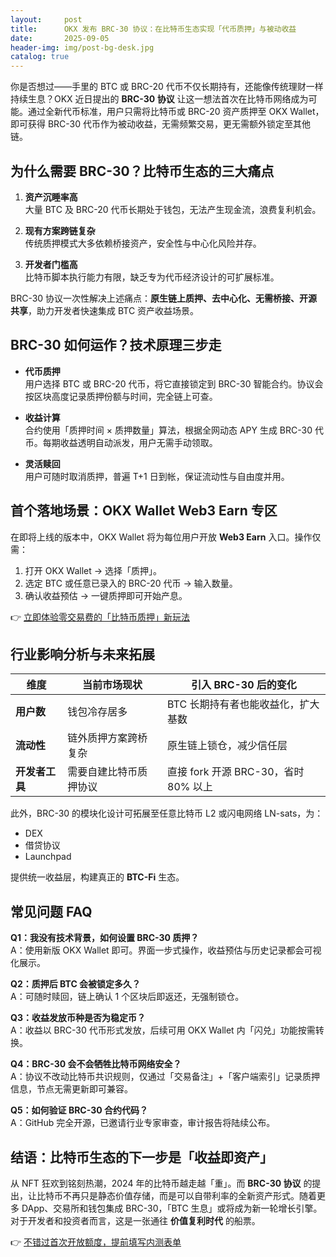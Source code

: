 ```yaml
---
layout:     post
title:      OKX 发布 BRC-30 协议：在比特币生态实现「代币质押」与被动收益
date:       2025-09-05
header-img: img/post-bg-desk.jpg
catalog: true
---
```


你是否想过——手里的 BTC 或 BRC-20 代币不仅长期持有，还能像传统理财一样持续生息？OKX 近日提出的 **BRC-30 协议** 让这一想法首次在比特币网络成为可能。通过全新代币标准，用户只需将比特币或 BRC-20 资产质押至 OKX Wallet，即可获得 BRC-30 代币作为被动收益，无需频繁交易，更无需额外锁定至其他链。

## 为什么需要 BRC-30？比特币生态的三大痛点

1. **资产沉睡率高**  
   大量 BTC 及 BRC-20 代币长期处于钱包，无法产生现金流，浪费复利机会。
   
2. **现有方案跨链复杂**  
   传统质押模式大多依赖桥接资产，安全性与中心化风险并存。
   
3. **开发者门槛高**  
   比特币脚本执行能力有限，缺乏专为代币经济设计的可扩展标准。

BRC-30 协议一次性解决上述痛点：**原生链上质押、去中心化、无需桥接、开源共享**，助力开发者快速集成 BTC 资产收益场景。

## BRC-30 如何运作？技术原理三步走

- **代币质押**  
  用户选择 BTC 或 BRC-20 代币，将它直接锁定到 BRC-30 智能合约。协议会按区块高度记录质押份额与时间，完全链上可查。
  
- **收益计算**  
  合约使用「质押时间 × 质押数量」算法，根据全网动态 APY 生成 BRC-30 代币。每期收益透明自动派发，用户无需手动领取。
  
- **灵活赎回**  
  用户可随时取消质押，普遍 T+1 日到帐，保证流动性与自由度并用。

## 首个落地场景：OKX Wallet Web3 Earn 专区

在即将上线的版本中，OKX Wallet 将为每位用户开放 **Web3 Earn** 入口。操作仅需：

1. 打开 OKX Wallet → 选择「质押」。
2. 选定 BTC 或任意已录入的 BRC-20 代币 → 输入数量。
3. 确认收益预估 → 一键质押即可开始产息。

👉 [立即体验零交易费的「比特币质押」新玩法](https://okxdog.com/)

## 行业影响分析与未来拓展

| 维度         | 当前市场现状                    | 引入 BRC-30 后的变化                 |
|--------------|---------------------------------|--------------------------------------|
| **用户数**   | 钱包冷存居多                    | BTC 长期持有者也能收益化，扩大基数   |
| **流动性**   | 链外质押方案跨桥复杂            | 原生链上锁仓，减少信任层             |
| **开发者工具**| 需要自建比特币质押协议          | 直接 fork 开源 BRC-30，省时 80% 以上 |

此外，BRC-30 的模块化设计可拓展至任意比特币 L2 或闪电网络 LN-sats，为：
- DEX
- 借贷协议
- Launchpad

提供统一收益层，构建真正的 **BTC-Fi** 生态。

## 常见问题 FAQ

**Q1：我没有技术背景，如何设置 BRC-30 质押？**  
A：使用新版 OKX Wallet 即可。界面一步式操作，收益预估与历史记录都会可视化展示。

**Q2：质押后 BTC 会被锁定多久？**  
A：可随时赎回，链上确认 1 个区块后即返还，无强制锁仓。

**Q3：收益发放币种是否为稳定币？**  
A：收益以 BRC-30 代币形式发放，后续可用 OKX Wallet 内「闪兑」功能按需转换。

**Q4：BRC-30 会不会牺牲比特币网络安全？**  
A：协议不改动比特币共识规则，仅通过「交易备注」+「客户端索引」记录质押信息，节点无需更新即可兼容。

**Q5：如何验证 BRC-30 合约代码？**  
A：GitHub 完全开源，已邀请行业专家审查，审计报告将陆续公布。

## 结语：比特币生态的下一步是「收益即资产」

从 NFT 狂欢到铭刻热潮，2024 年的比特币越走越「重」。而 **BRC-30 协议** 的提出，让比特币不再只是静态价值存储，而是可以自带利率的全新资产形式。随着更多 DApp、交易所和钱包集成 BRC-30，「BTC 生息」或将成为新一轮增长引擎。对于开发者和投资者而言，这是一张通往 **价值复利时代** 的船票。

👉 [不错过首次开放额度，提前填写内测表单](https://okxdog.com/)